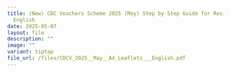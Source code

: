 ```yaml
---
title: (New) CDC Vouchers Scheme 2025 (May) Step by Step Guide for Residents in
  English
date: 2025-05-07
layout: file
description: ""
image: ""
variant: tiptap
file_url: /files/CDCV_2025__May__A4_Leaflets___English.pdf
---
```

